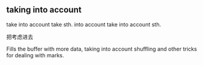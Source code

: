 ## taking into account

  take into account
  take sth. into account
  take into account sth.

  把考虑进去

  Fills the buffer with more data, taking into account shuffling and other tricks for dealing with marks. 


